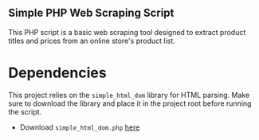 ## Simple PHP Web Scraping Script

This PHP script is a basic web scraping tool designed to extract product titles and prices from an online store's product list.

# Dependencies

This project relies on the `simple_html_dom` library for HTML parsing. Make sure to download the library and place it in the project root before running the script.

- Download `simple_html_dom.php` [here](https://sourceforge.net/projects/simplehtmldom/)
